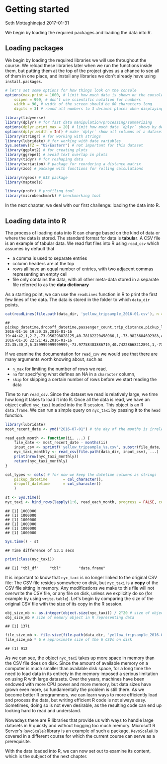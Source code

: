 Getting started
================
Seth Mottaghinejad
2017-01-31

We begin by loading the required packages and loading the data into R.

Loading packages
----------------

We begin by loading the required libraries we will use throughout the course. We reload these libraries later when we run the functions inside them, but putting them at the top of the project gives us a chance to see all of them in one place, and install any libraries we don't already have using `install.packages`.

``` r
# let's set some options for how things look on the console
options(max.print = 1000, # limit how much data is shown on the console
    scipen = 999, # don't use scientific notation for numbers
    width = 90, # width of the screen should be 80 characters long
    digits = 3) # round all numbers to 3 decimal places when displaying them

library(tidyverse)
library(dplyr) # for fast data manipulation/processing/summarizing
options(dplyr.print_max = 20) # limit how much data `dplyr` shows by default
options(dplyr.width = Inf) # make `dplyr` show all columns of a dataset
library(stringr) # for working with strings
library(lubridate) # for working with date variables
Sys.setenv(TZ = "US/Eastern") # not important for this dataset
library(ggplot2) # for creating plots
library(ggrepel) # avoid text overlap in plots
library(tidyr) # for reshaping data
library(seriation) # package for reordering a distance matrix
library(zoo) # package with functions for rolling calculations

library(rgeos) # GIS package
library(maptools)

library(profr) # profiling tool
library(microbenchmark) # benchmarking tool
```

In the next chapter, we deal with our first challenge: loading the data into R.

Loading data into R
-------------------

The process of loading data into R can change based on the kind of data or where the data is stored. The standard format for data is **tabular**. A CSV file is an example of tabular data. We read flat files into R using `read_csv` which assumes by default that

-   a comma is used to separate entries
-   column headers are at the top
-   rows all have an equal number of entries, with two adjacent commas representing an empty cell
-   file only contains the data, with all other meta-data stored in a separate file referred to as the **data dictionary**

As a starting point, we can use the `readLines` function in R to print the first few lines of the data. The data is stored in the folder to which `data_dir` points.

``` r
cat(readLines(file.path(data_dir, 'yellow_tripsample_2016-01.csv'), n = 3)) # print the first 3 lines of the file
```

    ## pickup_datetime,dropoff_datetime,passenger_count,trip_distance,pickup_longitude,pickup_latitude,rate_code_id,dropoff_longitude,dropoff_latitude,payment_type,fare_amount,extra,mta_tax,tip_amount,tolls_amount,improvement_surcharge,total_amount 2016-01-16 19:30:38,2016-01-16 19:44:42,1,2.2,-73.956298828125,40.78182220458986,1,-73.9823684692383,40.77283096313477,1,11.5,0.0,0.5,3.0,0.0,0.3,15.3 2016-01-16 22:21:42,2016-01-16 22:35:30,2,6.359999999999999,-73.97758483886719,40.74228668212891,1,-73.985595703125,40.685646057128906,1,19.5,0.5,0.5,5.2,0.0,0.3,26.0

If we examine the documentation for `read_csv` we would see that there are many arguments worth knowing about, such as

-   `n_max` for limiting the number of rows we read,
-   `na` for specifying what defines an NA in a `character` column,
-   `skip` for skipping a certain number of rows before we start reading the data

Time to run `read_csv`. Since the dataset we read is relatively large, we time how long it takes to load it into R. Once all the data is read, we have an object called `nyc_taxi` loaded into the R session. This object is an R `data.frame`. We can run a simple query on `nyc_taxi` by passing it to the `head` function.

``` r
library(lubridate)
most_recent_date <- ymd("2016-07-01") # the day of the months is irrelevant

read_each_month <- function(ii, ...) {
    file_date <- most_recent_date - months(ii)
    input_csv <- sprintf('yellow_tripsample_%s.csv', substr(file_date, 1, 7))
    nyc_taxi_monthly <- read_csv(file.path(data_dir, input_csv), ...)
    print(nrow(nyc_taxi_monthly))
    return(nyc_taxi_monthly)
}

col_types <- cols( # for now we keep the datetime columns as strings
    pickup_datetime       = col_character(),
    dropoff_datetime      = col_character()
    )

st <- Sys.time()
nyc_taxi <- bind_rows(lapply(1:6, read_each_month, progress = FALSE, col_types = col_types))
```

    ## [1] 1000000
    ## [1] 1000000
    ## [1] 1000000
    ## [1] 1000000
    ## [1] 1000000
    ## [1] 1000000

``` r
Sys.time() - st
```

    ## Time difference of 53.1 secs

``` r
print(class(nyc_taxi))
```

    ## [1] "tbl_df"     "tbl"        "data.frame"

It is important to know that `nyc_taxi` is no longer linked to the original CSV file: The CSV file resides somewhere on disk, but `nyc_taxi` is a **copy** of the CSV file sitting in memory. Any modifications we make to this file will not overwrite the CSV file, or any file on disk, unless we explicitly do so (for example by using `write.table`). Let's begin by comparing the size of the original CSV file with the size of its copy in the R session.

``` r
obj_size_mb <- as.integer(object.size(nyc_taxi)) / 2^20 # size of object in memory (we divide by 2^20 to convert from bytes to megabytes)
obj_size_mb # size of memory object in R representing data
```

    ## [1] 1371

``` r
file_size_mb <- file.size(file.path(data_dir, 'yellow_tripsample_2016-01.csv')) / 2^20 # size of the original file
file_size_mb * 6 # approximate size of the 6 CSVs on disk
```

    ## [1] 912

As we can see, the object `nyc_taxi` takes up more space in memory than the CSV file does on disk. Since the amount of available memory on a computer is much smaller than available disk space, for a long time the need to load data in its entirety in the memory imposed a serious limitation on using R with large datasets. Over the years, machines have been endowed with more CPU power and more memory, but data sizes have grown even more, so fundamentally the problem is still there. As we become better R programmers, we can learn ways to more efficiently load and process the data, but writing efficient R code is not always easy. Sometimes, doing so is not even desirable, as the resulting code can end up looking hard to read and understand.

Nowadays there are R libraries that provide us with ways to handle large datasets in R quickly and without hogging too much memory. Microsoft R Server's `RevoScaleR` library is an example of such a package. `RevoScaleR` is covered in a different course for which the current course can serve as a prerequisite.

With the data loaded into R, we can now set out to examine its content, which is the subject of the next chapter.
